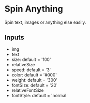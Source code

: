 # Spin Anything

Spin text, images or anything else easily.

## Inputs

- img
- text
- size: default = '100'
- relativeSize
- speed: default = '3'
- color: default = '#000'
- weight: default = '300'
- fontSize: default = '20'
- relativeFontSize
- fontStyle: default = 'normal'
